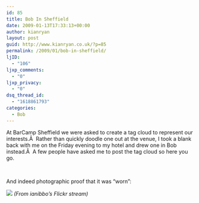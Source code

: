 ```yaml
---
id: 85
title: Bob In Sheffield
date: 2009-01-13T17:33:13+00:00
author: kianryan
layout: post
guid: http://www.kianryan.co.uk/?p=85
permalink: /2009/01/bob-in-sheffield/
ljID:
  - "106"
ljxp_comments:
  - "0"
ljxp_privacy:
  - "0"
dsq_thread_id:
  - "1618861793"
categories:
  - Bob
---
```

At BarCamp Sheffield we were asked to create a tag cloud to represent our interests.Â  Rather than quickly doodle one out at the venue, I took a blank back with me on the Friday evening to my hotel and drew one in Bob instead.Â  A few people have asked me to post the tag cloud so here you go.

[<img class="alignnone size-medium wp-image-84" title="bob_sheffield" src="/assets/images/2009/01/bob_sheffield-300x298.jpg" alt=""   srcset="/assets/images/2009/01/bob_sheffield-300x298.jpg 300w, /assets/images/2009/01/bob_sheffield-150x150.jpg 150w" sizes="(max-width: 300px) 100vw, 300px" />](/assets/images/2009/01/bob_sheffield.jpg)

And indeed photographic proof that it was “worn”:

[![](http://farm4.static.flickr.com/3036/3070142766_b576617fde.jpg)](http://www.flickr.com/photos/ianibbo/3070142766/sizes/m/) _(From ianibbo’s Flickr stream)_